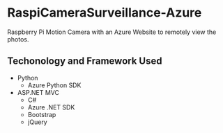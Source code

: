 # RaspiCameraSurveillance-Azure
Raspberry Pi Motion Camera with an Azure Website to remotely view the photos.

## Techonology and Framework Used
- Python
  - Azure Python SDK
- ASP.NET MVC
  - C#
  - Azure .NET SDK
  - Bootstrap
  - jQuery
